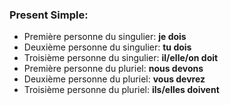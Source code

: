 ### Present Simple:
- Première personne du singulier: **je dois**
- Deuxième personne du singulier: **tu dois**
- Troisième personne du singulier: **il/elle/on doit**
- Première personne du pluriel: **nous devons**
- Deuxième personne du pluriel: **vous devrez**	
- Troisième personne du pluriel: **ils/elles doivent**
